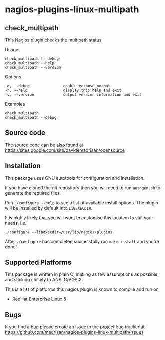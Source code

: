 nagios-plugins-linux-multipath
==============================

## check_multipath

This Nagios plugin checks the multipath status.

Usage

	check_multipath [--debug]
	check_multipath --help
	check_multipath --version

Options 

	-d, --debug               enable verbose output
	-h, --help                display this help and exit
	-v, --version             output version information and exit

Examples

	check_multipath
	check_multipath --debug

## Source code

The source code can be also found at
https://sites.google.com/site/davidemadrisan/opensource


## Installation

This package uses GNU autotools for configuration and installation.

If you have cloned the git repository then you will need to run `autogen.sh`
to generate the required files.

Run `./configure --help` to see a list of available install options.
The plugin will be installed by default into `LIBEXECDIR`.

It is highly likely that you will want to customise this location to suit your
needs, i.e.:

	./configure --libexecdir=/usr/lib/nagios/plugins

After `./configure` has completed successfully run `make install` and you're
done!


## Supported Platforms

This package is written in plain C, making as few assumptions as possible, and
sticking closely to ANSI C/POSIX.

This is a list of platforms this nagios plugin is known to compile and run on

* RedHat Enterprise Linux 5

## Bugs

If you find a bug please create an issue in the project bug tracker at
https://github.com/madrisan/nagios-plugins-linux-multipath/issues
